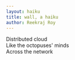 ```yaml
---
layout: haiku
title: wall, a haiku
author: Reekraj Roy
---
```


Distributed cloud  <br>
Like the octopuses' minds  <br>
Across the network  <br>
